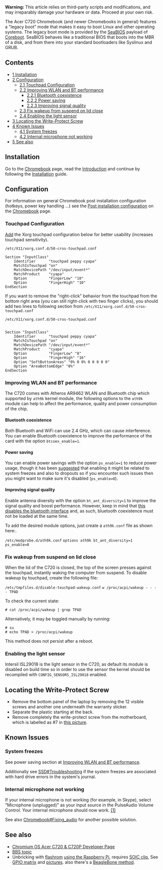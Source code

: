 **Warning:** This article relies on third-party scripts and modifications, and may irreparably damage your hardware or data. Proceed at your own risk.

The Acer C720 Chromebook (and newer Chromebooks in general) features a "legacy boot" mode that makes it easy to boot Linux and other operating systems. The legacy boot mode is provided by the [SeaBIOS](http://www.coreboot.org/SeaBIOS) payload of [Coreboot](http://www.coreboot.org/). SeaBIOS behaves like a traditional BIOS that boots into the MBR of a disk, and from there into your standard bootloaders like Syslinux and GRUB.

## Contents

*   [1 Installation](#Installation)
*   [2 Configuration](#Configuration)
    *   [2.1 Touchpad Configuration](#Touchpad_Configuration)
    *   [2.2 Improving WLAN and BT performance](#Improving_WLAN_and_BT_performance)
        *   [2.2.1 Bluetooth coexistence](#Bluetooth_coexistence)
        *   [2.2.2 Power saving](#Power_saving)
        *   [2.2.3 Improving signal quality](#Improving_signal_quality)
    *   [2.3 Fix wakeup from suspend on lid close](#Fix_wakeup_from_suspend_on_lid_close)
    *   [2.4 Enabling the light sensor](#Enabling_the_light_sensor)
*   [3 Locating the Write-Protect Screw](#Locating_the_Write-Protect_Screw)
*   [4 Known Issues](#Known_Issues)
    *   [4.1 System freezes](#System_freezes)
    *   [4.2 Internal microphone not working](#Internal_microphone_not_working)
*   [5 See also](#See_also)

## Installation

Go to the [Chromebook](/index.php/Chromebook "Chromebook") page, read the [Introduction](/index.php/Chromebook#Introduction "Chromebook") and continue by following the [Installation](/index.php/Chromebook#Installation "Chromebook") guide.

## Configuration

For information on general Chromebook post installation configuration (hotkeys, power key handling ...) see the [Post installation configuration](/index.php/Chromebook#Post_installation_configuration "Chromebook") on the [Chromebook](/index.php/Chromebook "Chromebook") page.

### Touchpad Configuration

[Add](/index.php/Edit "Edit") the Xorg touchpad configuration below for better usability (increases touchpad sensitivity).

 `/etc/X11/xorg.conf.d/50-cros-touchpad.conf` 
```
Section "InputClass" 
    Identifier      "touchpad peppy cyapa" 
    MatchIsTouchpad "on" 
    MatchDevicePath "/dev/input/event*" 
    MatchProduct    "cyapa" 
    Option          "FingerLow" "10" 
    Option          "FingerHigh" "10" 
EndSection
```

If you want to remove the "right-click" behavior from the touchpad from the bottom right area (you can still right-click with two finger clicks), you should add two lines to following section from `/etc/X11/xorg.conf.d/50-cros-touchpad.conf`

 `/etc/X11/xorg.conf.d/50-cros-touchpad.conf` 
```

Section "InputClass"
    Identifier      "touchpad peppy cyapa"
    MatchIsTouchpad "on"
    MatchDevicePath "/dev/input/event*"
    MatchProduct    "cyapa"
    Option          "FingerLow" "8"
    Option          "FingerHigh" "16"
    Option "SoftButtonAreas" "0% 0 0% 0 0 0 0 0"
    Option "AreaBottomEdge" "0%"
EndSection

```

### Improving WLAN and BT performance

The C720 comes with Atheros AR9462 WLAN and Bluetooth chip which supported by `ath9k` kernel module, the following options to the `ath9k` module can help to affect the performance, quality and power consumption of the chip.

#### Bluetooth coexistence

Both Bluetooth and WiFi can use 2.4 GHz, which can cause interference. You can enable Bluetooth coexistence to improve the performance of the card with the option `btcoex_enable=1`.

#### Power saving

You can enable power savings with the option `ps_enable=1` to reduce power usage, though it has been [suggested](https://bbs.archlinux.org/viewtopic.php?pid=1481644#p1481644) that enabling it might be related to system freezes and also to dropouts so if you encounter such issues then you might want to make sure it's disabled (`ps_enable=0`).

#### Improving signal quality

Enable antenna diversity with the option `bt_ant_diversity=1` to improve the signal quality and boost performance. However, keep in mind that [this disables the bluetooth interface](https://wireless.wiki.kernel.org/en/users/drivers/ath9k/antennadiversity) and, as such, bluetooth coexistence must not be loaded at the same time.

To add the desired module options, just create a `ath9k.conf` file as shown here:.

 `/etc/modprobe.d/ath9k.conf`  `options ath9k bt_ant_diversity=1 ps_enable=0` 

### Fix wakeup from suspend on lid close

When the lid of the C720 is closed, the top of the screen presses against the touchpad, instantly waking the computer from suspend. To disable wakeup by touchpad, create the following file:

 `/etc/tmpfiles.d/disable-touchpad-wakeup.conf`  `w /proc/acpi/wakeup - - - - TPAD` 

To check the current state:

```
# cat /proc/acpi/wakeup | grep TPAD

```

Alternatively, it may be toggled manually by running:

```
# su
# echo TPAD > /proc/acpi/wakeup

```

This method does not persist after a reboot.

### Enabling the light sensor

Intersil ISL29018 is the light sensor in the C720, as default its module is disabled on build time so in order to use the sensor the kernel should be recompiled with `CONFIG_SENSORS_ISL29018` enabled.

## Locating the Write-Protect Screw

*   Remove the bottom panel of the laptop by removing the 12 visible screws and another one underneath the warranty sticker.
*   Separate the plastic starting at the back.
*   Remove completely the write-protect screw from the motherboard, which is labelled as #7 in [this picture](http://www.chromium.org/_/rsrc/1381990807648/chromium-os/developer-information-for-chrome-os-devices/acer-c720-chromebook/c720-chromebook-annotated-innards.png).

## Known Issues

### System freezes

See power saving section at [Improving WLAN and BT performance](#Improving_WLAN_and_BT_performance).

Additionally see [SSD#Troubleshooting](/index.php/SSD#Troubleshooting "SSD") if the system freezes are associated with hard drive errors in the system's journal.

### Internal microphone not working

If your internal microphone is not working (for example, in Skype), select "Microphone (unplugged)" as your input source in the PulseAudio Volume Control. Your internal microphone should now work. [[1]](http://forums.bodhilinux.com/index.php?/topic/9975-microphone-support-on-acer-c720/)

See also [Chromebook#Fixing_audio](/index.php/Chromebook#Fixing_audio "Chromebook") for another possible solution.

## See also

*   [Chromium OS Acer C720 & C720P Developer Page](http://www.chromium.org/chromium-os/developer-information-for-chrome-os-devices/acer-c720-chromebook)
*   [BBS topic](https://bbs.archlinux.org/viewtopic.php?id=173418)
*   Unbricking with [flashrom](https://www.archlinux.org/packages/?name=flashrom) [using the Raspberry Pi](http://flashrom.org/RaspberryPi), requires [SOIC clip](http://www.hmcelectronics.com/product/Pomona/5250), See [GPIO matrix](http://elinux.org/Rpi_Low-level_peripherals#General_Purpose_Input.2FOutput_.28GPIO.29) and [pictures](https://drive.google.com/folderview?id=0B9f62MH0umbmRTA2Xzd5WHhjWEU&usp=sharing). also there's a [BeagleBone method](http://www.tnhh.net/2014/08/25/unbricking-chromebook-with-beaglebone.html).